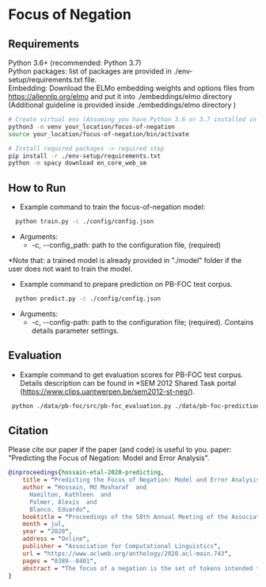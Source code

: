 Focus of Negation 
===================================================================

## Requirements
Python 3.6+ (recommended: Python 3.7) \
Python packages: list of packages are provided in ./env-setup/requirements.txt file. \
Embedding: Download the ELMo embedding weights and options files from https://allennlp.org/elmo and put it into ./embeddings/elmo directory
(Additional guideline is provided inside ./embeddings/elmo directory )

```bash
# Create virtual env (Assuming you have Python 3.6 or 3.7 installed in your machine) -> optional step
python3 -m venv your_location/focus-of-negation
source your_location/focus-of-negation/bin/activate

# Install required packages -> required step
pip install -r ./env-setup/requirements.txt
python -m spacy download en_core_web_sm
```

## How to Run

- Example command to train the focus-of-negation model: 
```bash
  python train.py -c ./config/config.json 
```
  + Arguments:
	  - -c, --config_path: path to the configuration file, (required)
  
  *Note that: a trained model is already provided in "./model" folder if the user does not want to train the model.  
	
- Example command to prepare prediction on PB-FOC test corpus. 
```bash
  python predict.py -c ./config/config.json 
```
  + Arguments:
	  - -c, --config-path: path to the configuration file; (required). Contains details parameter settings.

## Evaluation
- Example command to get evaluation scores for PB-FOC test corpus. Details description can be found in *SEM 2012 Shared Task portal (https://www.clips.uantwerpen.be/sem2012-st-neg/). 
```bash
 python ./data/pb-foc/src/pb-foc_evaluation.py ./data/pb-foc-prediction/prediction_on_test.txt ./data/pb-foc/corpus/SEM-2012-SharedTask-PB-FOC-te.merged 
```

## Citation

Please cite our paper if the paper (and code) is useful to you. paper: "Predicting the Focus of Negation: Model and Error Analysis". 
```bibtex
@inproceedings{hossain-etal-2020-predicting,
    title = "Predicting the Focus of Negation: Model and Error Analysis",
    author = "Hossain, Md Mosharaf  and
      Hamilton, Kathleen  and
      Palmer, Alexis  and
      Blanco, Eduardo",
    booktitle = "Proceedings of the 58th Annual Meeting of the Association for Computational Linguistics",
    month = jul,
    year = "2020",
    address = "Online",
    publisher = "Association for Computational Linguistics",
    url = "https://www.aclweb.org/anthology/2020.acl-main.743",
    pages = "8389--8401",
    abstract = "The focus of a negation is the set of tokens intended to be negated, and a key component for revealing affirmative alternatives to negated utterances. In this paper, we experiment with neural networks to predict the focus of negation. Our main novelty is leveraging a scope detector to introduce the scope of negation as an additional input to the network. Experimental results show that doing so obtains the best results to date. Additionally, we perform a detailed error analysis providing insights into the main error categories, and analyze errors depending on whether the model takes into account scope and context information.",
}
```
